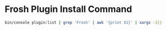# Frosh Plugin Install Command
```sh
bin/console plugin:list | grep 'Frosh' | awk '{print $1}' | xargs -I{} bin/console plugin:install -a {}
```
